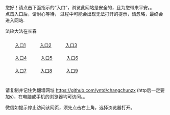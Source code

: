 您好！请点击下面指示的“入口”，浏览此网站是安全的，且为您带来平安。。 <br/>
点击入口后，请耐心等待， 过程中可能会出现无法打开的提示，请忽略，最终会进入网站. </br>

法轮大法在长春<br/>
<div style="padding:10px"><a style="margin:20px" target="_blank" href="https://daho5hpznl3y3.cloudfront.net/2Qpsp?lhftznk" id="ccLink1" rel="nofollow">入口1</a> <a target="_blank" style="margin:20px" href="https://dyv32cs44msrs.cloudfront.net/2Qpsp?ewupgr" id="ccLink2" rel="nofollow">入口2</a> <a style="margin:20px" target="_blank" href="https://d1t9qsrm25bstd.cloudfront.net/2Qpsp?lmxchyfy" id="ccLink3" rel="nofollow">入口3</a></div>

<div style="padding:10px" ><a style="margin:20px" target="_blank" href="https://daho5hpznl3y3.cloudfront.net/2Qpsp?lhftznk" id="ccLink4" rel="nofollow">入口4</a> <a style="margin:20px" href="https://dyv32cs44msrs.cloudfront.net/2Qpsp?ewupgr" target="_blank" id="ccLink5" rel="nofollow">入口5</a> <a style="margin:20px" href="https://d1t9qsrm25bstd.cloudfront.net/2Qpsp?lmxchyfy" target="_blank" id="ccLink6" rel="nofollow">入口6</a></div>

<div style="padding:10px"><a style="margin:20px" target="_blank" href="https://daho5hpznl3y3.cloudfront.net/2Qpsp?lhftznk" id="ccLink7" rel="nofollow">入口7</a> <a style="margin:20px" href="https://dyv32cs44msrs.cloudfront.net/2Qpsp?ewupgr" target="_blank" id="ccLink8" rel="nofollow">入口8</a> <a style="margin:20px" target="_blank" href="https://d1t9qsrm25bstd.cloudfront.net/2Qpsp?lmxchyfy" id="ccLink9" rel="nofollow">入口9</a></div>

<br/>



请复制并记住免翻墙网址 https://github.com/yntd/changchunzx (http后一定要加s)，在电脑或手机的浏览器均可访问。。<br/>

微信如提示停止访问该网页，须先点击右上角，选择浏览器打开。
